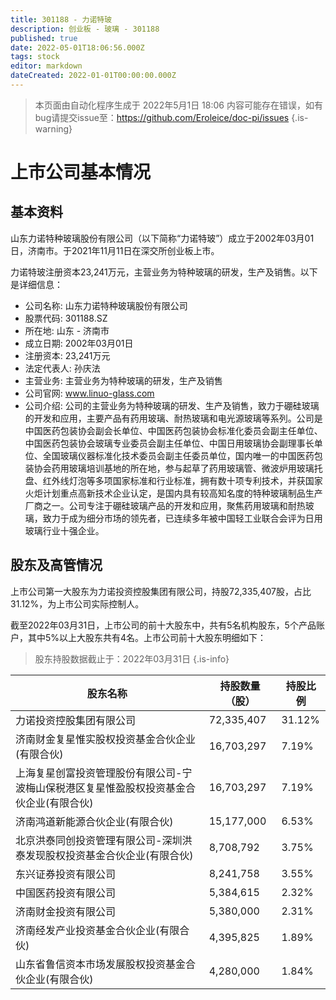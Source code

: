```yaml
---
title: 301188 - 力诺特玻
description: 创业板 - 玻璃 - 301188
published: true
date: 2022-05-01T18:06:56.000Z
tags: stock
editor: markdown
dateCreated: 2022-01-01T00:00:00.000Z
---
```


> 本页面由自动化程序生成于 2022年5月1日 18:06
> 内容可能存在错误，如有bug请提交issue至：https://github.com/Eroleice/doc-pi/issues
{.is-warning}

# 上市公司基本情况

## 基本资料

山东力诺特种玻璃股份有限公司（以下简称“力诺特玻”）成立于2002年03月01日，济南市。于2021年11月11日在深交所创业板上市。

力诺特玻注册资本23,241万元，主营业务为特种玻璃的研发，生产及销售。以下是详细信息：

- 公司名称: 山东力诺特种玻璃股份有限公司
- 股票代码: 301188.SZ
- 所在地: 山东 - 济南市
- 成立日期: 2002年03月01日
- 注册资本: 23,241万元
- 法定代表人: 孙庆法
- 主营业务: 主营业务为特种玻璃的研发，生产及销售
- 公司官网: www.linuo-glass.com
- 公司介绍: 公司的主营业务为特种玻璃的研发、生产及销售，致力于硼硅玻璃的开发和应用，主要产品有药用玻璃、耐热玻璃和电光源玻璃等系列。公司是中国医药包装协会副会长单位、中国医药包装协会标准化委员会副主任单位、中国医药包装协会玻璃专业委员会副主任单位、中国日用玻璃协会副理事长单位、全国玻璃仪器标准化技术委员会副主任委员单位，国内唯一的中国医药包装协会药用玻璃培训基地的所在地，参与起草了药用玻璃管、微波炉用玻璃托盘、红外线灯泡等多项国家标准和行业标准，拥有数十项专利技术，并获国家火炬计划重点高新技术企业认定，是国内具有较高知名度的特种玻璃制品生产厂商之一。公司专注于硼硅玻璃产品的开发和应用，聚焦药用玻璃和耐热玻璃，致力于成为细分市场的领先者，已连续多年被中国轻工业联合会评为日用玻璃行业十强企业。


## 股东及高管情况

上市公司第一大股东为力诺投资控股集团有限公司，持股72,335,407股，占比31.12%，为上市公司实际控制人。

截至2022年03月31日，上市公司的前十大股东中，共有5名机构股东，5个产品账户，其中5%以上大股东共有4名。上市公司前十大股东明细如下：

> 股东持股数据截止于：2022年03月31日
{.is-info}

| 股东名称 | 持股数量（股） | 持股比例 |
| --- | --- | --- |
| 力诺投资控股集团有限公司 | 72,335,407 | 31.12% |
| 济南财金复星惟实股权投资基金合伙企业(有限合伙) | 16,703,297 | 7.19% |
| 上海复星创富投资管理股份有限公司-宁波梅山保税港区复星惟盈股权投资基金合伙企业(有限合伙) | 16,703,297 | 7.19% |
| 济南鸿道新能源合伙企业(有限合伙) | 15,177,000 | 6.53% |
| 北京洪泰同创投资管理有限公司-深圳洪泰发现股权投资基金合伙企业(有限合伙) | 8,708,792 | 3.75% |
| 东兴证券投资有限公司 | 8,241,758 | 3.55% |
| 中国医药投资有限公司 | 5,384,615 | 2.32% |
| 济南财金投资有限公司 | 5,380,000 | 2.31% |
| 济南经发产业投资基金合伙企业(有限合伙) | 4,395,825 | 1.89% |
| 山东省鲁信资本市场发展股权投资基金合伙企业(有限合伙) | 4,280,000 | 1.84% |




